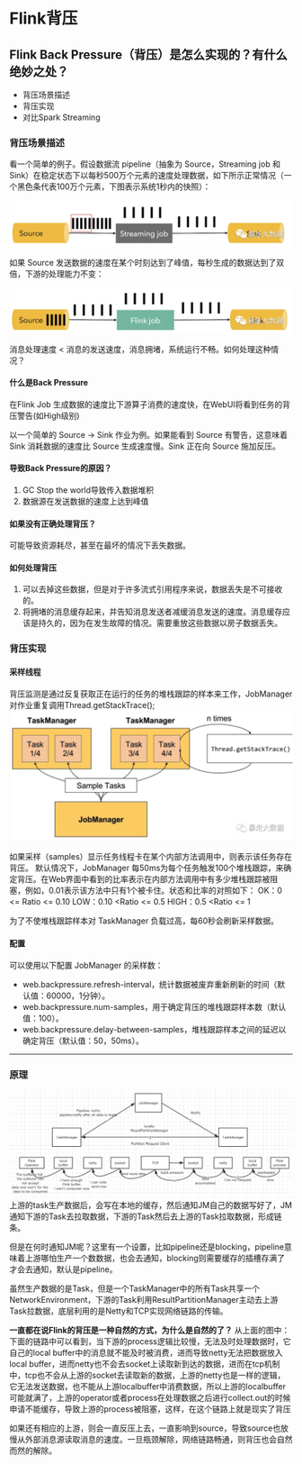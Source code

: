 # Flink背压
## Flink Back Pressure（背压）是怎么实现的？有什么绝妙之处？
- 背压场景描述
- 背压实现
- 对比Spark Streaming

### 背压场景描述
看一个简单的例子。假设数据流 pipeline（抽象为 Source，Streaming job 和 Sink）在稳定状态下以每秒500万个元素的速度处理数据，如下所示正常情况（一个黑色条代表100万个元素，下图表示系统1秒内的快照）：

![Demo](背压1.png)

如果 Source 发送数据的速度在某个时刻达到了峰值，每秒生成的数据达到了双倍，下游的处理能力不变：

![Demo](背压2.png)

消息处理速度 < 消息的发送速度，消息拥堵，系统运行不畅。如何处理这种情况？

#### 什么是Back Pressure
在Flink Job 生成数据的速度比下游算子消费的速度快，在WebUI将看到任务的背压警告(如High级别)

以一个简单的 Source -> Sink 作业为例。如果能看到 Source 有警告，这意味着 Sink 消耗数据的速度比 Source 生成速度慢。Sink 正在向 Source 施加反压。
#### 导致Back Pressure的原因？
1. GC Stop the world导致传入数据堆积
2. 数据源在发送数据的速度上达到峰值

#### 如果没有正确处理背压？
可能导致资源耗尽，甚至在最坏的情况下丢失数据。

#### 如何处理背压
1. 可以去掉这些数据，但是对于许多流式引用程序来说，数据丢失是不可接收的。
2. 将拥堵的消息缓存起来，并告知消息发送者减缓消息发送的速度。消息缓存应该是持久的，因为在发生故障的情况。需要重放这些数据以房子数据丢失。

### 背压实现
#### 采样线程
背压监测是通过反复获取正在运行的任务的堆栈跟踪的样本来工作，JobManager对作业重复调用Thread.getStackTrace();
![Demo](背压线程.png)

如果采样（samples）显示任务线程卡在某个内部方法调用中，则表示该任务存在背压。
默认情况下，JobManager 每50ms为每个任务触发100个堆栈跟踪，来确定背压。在Web界面中看到的比率表示在内部方法调用中有多少堆栈跟踪被阻塞，例如，0.01表示该方法中只有1个被卡住。状态和比率的对照如下：
OK：0 <= Ratio <= 0.10
LOW：0.10 <Ratio <= 0.5
HIGH：0.5 <Ratio <= 1

为了不使堆栈跟踪样本对 TaskManager 负载过高，每60秒会刷新采样数据。
#### 配置
可以使用以下配置 JobManager 的采样数：

- web.backpressure.refresh-interval，统计数据被废弃重新刷新的时间（默认值：60000，1分钟）。
- web.backpressure.num-samples，用于确定背压的堆栈跟踪样本数（默认值：100）。
- web.backpressure.delay-between-samples，堆栈跟踪样本之间的延迟以确定背压（默认值：50，50ms）。

***

### 原理
![Demo](backpressures.png)
上游的task生产数据后，会写在本地的缓存，然后通知JM自己的数据写好了，JM通知下游的Task去拉取数据，下游的Task然后去上游的Task拉取数据，形成链条。

但是在何时通知JM呢？这里有一个设置，比如pipeline还是blocking，pipeline意味着上游哪怕生产一个数数据，也会去通知，blocking则需要缓存的插槽存满了才会去通知，默认是pipeline。

虽然生产数据的是Task，但是一个TaskManager中的所有Task共享一个NetworkEnvironment，下游的Task利用ResultPartitionManager主动去上游Task拉数据，底层利用的是Netty和TCP实现网络链路的传输。

**一直都在说Flink的背压是一种自然的方式，为什么是自然的了？**
从上面的图中：下面的链路中可以看到，当下游的process逻辑比较慢，无法及时处理数据时，它自己的local buffer中的消息就不能及时被消费，进而导致netty无法把数据放入local buffer，进而netty也不会去socket上读取新到达的数据，进而在tcp机制中，tcp也不会从上游的socket去读取新的数据，上游的netty也是一样的逻辑，它无法发送数据，也不能从上游localbuffer中消费数据，所以上游的localbuffer可能就满了，上游的operator或者process在处理数据之后进行collect.out的时候申请不能缓存，导致上游的process被阻塞，这样，在这个链路上就是现实了背压

如果还有相应的上游，则会一直反压上去，一直影响到source，导致source也放慢从外部消息源读取消息的速度。一旦瓶颈解除，网络链路畅通，则背压也会自然而然的解除。





















